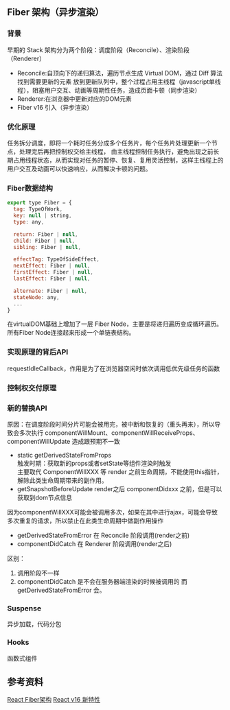 ## Fiber 架构（异步渲染）
### 背景
早期的 Stack 架构分为两个阶段：调度阶段（Reconcile）、渲染阶段（Renderer）
- Reconcile:自顶向下的递归算法，遍历节点生成 Virtual DOM，通过 Diff 算法找到需要更新的元素
放到更新队列中，整个过程占用主线程（javascript单线程），阻塞用户交互、动画等周期性任务，造成页面卡顿（同步渲染）
- Renderer:在浏览器中更新对应的DOM元素
- Fiber v16 引入（异步渲染）

### 优化原理
任务拆分调度，即将一个耗时任务分成多个任务片，每个任务片处理更新一个节点，处理完后再把控制权交给主线程，
由主线程控制任务执行，避免出现之前长期占用线程状态，从而实现对任务的暂停、恢复、复用灵活控制，这样主线程上的用户交互及动画可以快速响应，从而解决卡顿的问题。

### Fiber数据结构
```js
export type Fiber = {
  tag: TypeOfWork,
  key: null | string,
  type: any,

  return: Fiber | null,
  child: Fiber | null,
  sibling: Fiber | null,

  effectTag: TypeOfSideEffect,
  nextEffect: Fiber | null,
  firstEffect: Fiber | null,
  lastEffect: Fiber | null,

  alternate: Fiber | null,
  stateNode: any,
  ...
}
```
在virtualDOM基础上增加了一层 Fiber Node，主要是将递归遍历变成循环遍历。
所有Fiber Node连接起来形成一个单链表结构。


### 实现原理的背后API
requestIdleCallback，作用是为了在浏览器空闲时依次调用低优先级任务的函数
### 控制权交付原理


### 新的替换API
原因：在调度阶段时间分片可能会被用完，被中断和恢复的（重头再来），所以导致会多次执行 componentWillMount、componentWillReceiveProps、componentWillUpdate
造成跟预期不一致

- static getDerivedStateFromProps  
触发时期：获取新的props或者setState等组件渲染时触发  
主要取代 ComponentWillXXX 等 render 之前生命周期，不能使用this指针，解除此类生命周期带来的副作用。
- getSnapshotBeforeUpdate
render之后 componentDidxxx 之前，但是可以获取到dom节点信息

因为componentWillXXX可能会被调用多次，如果在其中进行ajax，可能会导致多次重复的请求，所以禁止在此类生命周期中做副作用操作

- getDerivedStateFromError 在 Reconcile 阶段调用(render之前)
- componentDidCatch 在 Renderer 阶段调用(render之后)

区别：
1. 调用阶段不一样
2. componentDidCatch 是不会在服务器端渲染的时候被调用的 而 getDerivedStateFromError 会。

### Suspense
异步加载，代码分包
### Hooks
函数式组件

## 参考资料
[React Fiber架构](https://mp.weixin.qq.com/s?__biz=MjM5MTA1MjAxMQ==&mid=2651229937&idx=1&sn=0d979f82318431171390af58d5f16195&chksm=bd4957758a3ede639ff66f148af0e744365f61f95f1b6fc7d4814e8f886a624da0d2eaaf20ab&mpshare=1&scene=23&srcid=01150aujDwYRsKarUVilDhkk#rd)
[React v16 新特性](https://segmentfault.com/a/1190000017483690)

